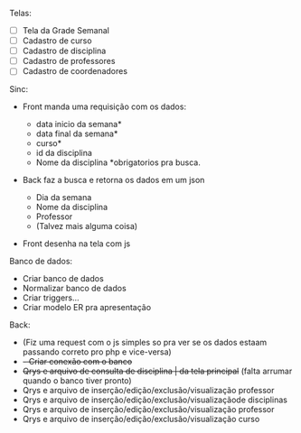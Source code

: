 Telas: 
 - [ ] Tela da Grade Semanal
 - [ ] Cadastro de curso 
 - [ ] Cadastro de disciplina 
 - [ ] Cadastro de professores
 - [ ] Cadastro de coordenadores 

Sinc: 
- Front manda uma requisição com os dados:
	-  data inicio da semana*
	- data final da semana*
	- curso*
	- id da disciplina
	- Nome da disciplina
	*obrigatorios pra busca.
	
- Back faz a busca e retorna os dados em um json
	- Dia da semana
	- Nome da disciplina
	- Professor
	- (Talvez mais alguma coisa)
	
- Front desenha na tela com js  

Banco de dados:
- Criar banco de dados
- Normalizar banco de dados
- Criar triggers...
- Criar modelo ER pra apresentação

Back:
-  (Fiz uma request com o js simples so pra ver se os dados estaam passando correto pro php e vice-versa)
- ~~- Criar conexão com o banco~~
- ~~Qrys e arquivo de consulta de disciplina | da tela principal~~ (falta arrumar quando o banco tiver pronto)
-  Qrys e arquivo de inserção/edição/exclusão/visualização professor
- Qrys e arquivo de inserção/edição/exclusão/visualizaçãode disciplinas
- Qrys e arquivo de inserção/edição/exclusão/visualização professor
- Qrys e arquivo de inserção/edição/exclusão/visualização curso
